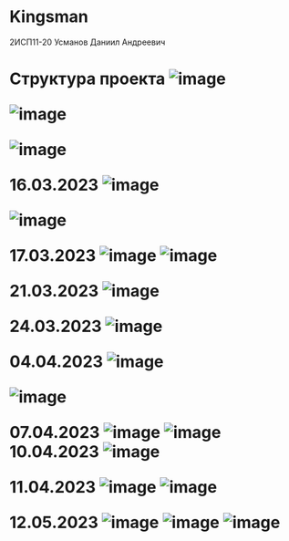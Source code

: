 # Kingsman
</h1> 2ИСП11-20 Усманов Даниил Андреевич<h1>

</b>Структура проекта<b>
![image](https://user-images.githubusercontent.com/118389872/224035456-e328bc93-b155-4c62-b3f2-58a101297b9d.png)


  ![image](https://user-images.githubusercontent.com/118389872/224302918-52965261-cd32-4981-9df3-c2b095a6a1b1.png)

![image](https://user-images.githubusercontent.com/118389872/224987669-34b68e69-6ada-40f1-bf0b-d0c5b7dfc25b.png)

  16.03.2023
  ![image](https://user-images.githubusercontent.com/118389872/225631936-b2a728a7-d2fd-422c-9153-dfab778dad0a.png)

  ![image](https://user-images.githubusercontent.com/118389872/225631787-8bb72852-787a-42c5-9f66-a73113b16e63.png)

17.03.2023
![image](https://user-images.githubusercontent.com/118389872/225834731-a969e359-9b5c-4d3e-9c0e-1fcefa26002c.png)
![image](https://user-images.githubusercontent.com/118389872/225834782-894e2910-e3d5-41b5-9e76-ea96cf75bca4.png)

21.03.2023
![image](https://user-images.githubusercontent.com/118389872/226592959-f54e7112-d83f-47c3-b3f7-f33c11c84ab3.png)

24.03.2023
![image](https://user-images.githubusercontent.com/118389872/227510145-d48c65ca-14ca-4742-8f40-c305f6fdd611.png)

  04.04.2023
  ![image](https://user-images.githubusercontent.com/118389872/229747472-9762561c-a171-46f1-8c02-531b02d3db8c.png)

  ![image](https://user-images.githubusercontent.com/118389872/229747191-ea77d3b2-a4f9-4fcc-86ec-3055a7c69e96.png)

07.04.2023
![image](https://user-images.githubusercontent.com/118389872/230600810-a6279b59-cefd-4686-9ae4-57a43ea9ae66.png)
![image](https://user-images.githubusercontent.com/118389872/230600887-0afa6004-4517-49de-91ae-be2736faefc6.png)
10.04.2023
![image](https://user-images.githubusercontent.com/118389872/230913336-c2e6cb89-cb51-40f1-a9cb-d78ddebe454c.png)

11.04.2023
![image](https://user-images.githubusercontent.com/118389872/231744485-731e8463-fbd7-4531-9005-0dcf81784fa6.png)
![image](https://user-images.githubusercontent.com/118389872/231744552-0b217fbd-3475-45d5-95bb-01be97cb9692.png)

  12.05.2023
  ![image](https://github.com/KritAxe/Kingsman/assets/118389872/e9ad426d-fef9-4517-8ed8-09775732daf8)
![image](https://github.com/KritAxe/Kingsman/assets/118389872/76addaa7-f2a8-4c60-a274-32292927d0b9)
![image](https://github.com/KritAxe/Kingsman/assets/118389872/6a1fc457-7296-4519-a30b-db9dad3ad618)
